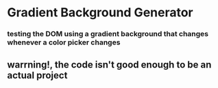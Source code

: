 # Gradient Background Generator
### testing the DOM using a gradient background that changes whenever a color picker changes 
## warrning!, the code isn't good enough to be an actual project